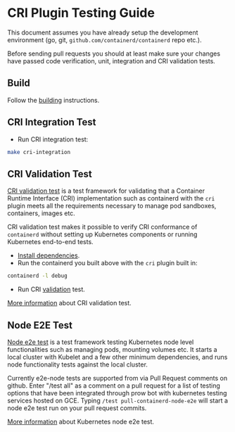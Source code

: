 CRI Plugin Testing Guide
========================
This document assumes you have already setup the development environment (go, git, `github.com/containerd/containerd` repo etc.).

Before sending pull requests you should at least make sure your changes have passed code verification, unit, integration and CRI validation tests.

## Build
Follow the [building](../../BUILDING.md) instructions.

## CRI Integration Test
* Run CRI integration test:
```bash
make cri-integration
```
## CRI Validation Test
[CRI validation test](https://github.com/kubernetes-sigs/cri-tools/blob/master/docs/validation.md) is a test framework for validating that a Container Runtime Interface (CRI) implementation such as containerd with the `cri` plugin meets all the requirements necessary to manage pod sandboxes, containers, images etc.

CRI validation test makes it possible to verify CRI conformance of `containerd` without setting up Kubernetes components or running Kubernetes end-to-end tests.
* [Install dependencies](https://github.com/kubernetes-sigs/cri-tools/blob/master/docs/validation.md#install).
* Run the containerd you built above with the `cri` plugin built in:
```bash
containerd -l debug
```
* Run CRI [validation](https://github.com/kubernetes-sigs/cri-tools/blob/master/docs/validation.md#run) test.

[More information](https://github.com/kubernetes-sigs/cri-tools) about CRI validation test.
## Node E2E Test
[Node e2e test](https://github.com/kubernetes/community/blob/master/contributors/devel/sig-node/e2e-node-tests.md) is a test framework testing Kubernetes node level functionalities such as managing pods, mounting volumes etc. It starts a local cluster with Kubelet and a few other minimum dependencies, and runs node functionality tests against the local cluster.

Currently e2e-node tests are supported from via Pull Request comments on github.
Enter "/test all" as a comment on a pull request for a list of testing options that have been integrated through prow bot with kubernetes testing services hosted on GCE.
Typing `/test pull-containerd-node-e2e` will start a node e2e test run on your pull request commits.

[More information](https://github.com/kubernetes/community/blob/master/contributors/devel/sig-node/e2e-node-tests.md) about Kubernetes node e2e test.
